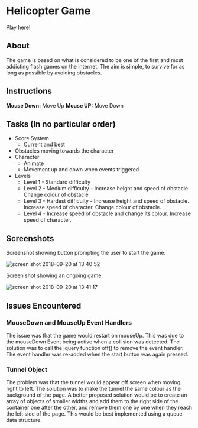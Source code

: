 # Helicopter Game

[Play here!](https://robinmck11.github.io/helicopter_game/index.html)

## About
The game is based on what is considered to be one of the first and most addicting flash games on the internet. The aim is simple, to survive for as long as possible by avoiding obstacles.

## Instructions

**Mouse Down:** Move Up
**Mouse UP:** Move Down

## Tasks (In no particular order)

* Score System
  * Current and best
* Obstacles moving towards the character
* Character
  * Animate
  * Movement up and down when events triggered
* Levels
  * Level 1 - Standard difficulty
  * Level 2 - Medium difficulty - Increase height and speed of obstacle. Change colour of obstacle
  * Level 3 - Hardest difficulty - Increase height and speed of obstacle. Increase speed of character. Change colour of obstacle.
  * Level 4 - Increase speed of obstacle and change its colour. Increase speed of character.

## Screenshots

Screenshot showing button prompting the user to start the game.

![screen shot 2018-09-20 at 13 40 52](https://user-images.githubusercontent.com/24536293/45818989-21755f00-bcdb-11e8-93ad-59adea32b27e.png)

Screen shot showing an ongoing game.

![screen shot 2018-09-20 at 13 41 17](https://user-images.githubusercontent.com/24536293/45818890-e6732b80-bcda-11e8-88e0-08833bba0402.png)

## Issues Encountered

### MouseDown and MouseUp Event Handlers

The issue was that the game would restart on mouseUp. This was due to the mouseDown Event being active when a collision was detected. The solution was to call the jquery function off() to remove the event handler. The event handler was re-added when the start button was again pressed.

### Tunnel Object

The problem was that the tunnel would appear off screen when moving right to left. The solution was to make the tunnel the same colour as the background of the page. A better proposed solution would be to create an array of objects of smaller widths and add them to the right side of the container one after the other, and remove them one by one when they reach the left side of the page. This would be best implemented using a queue data structure.
